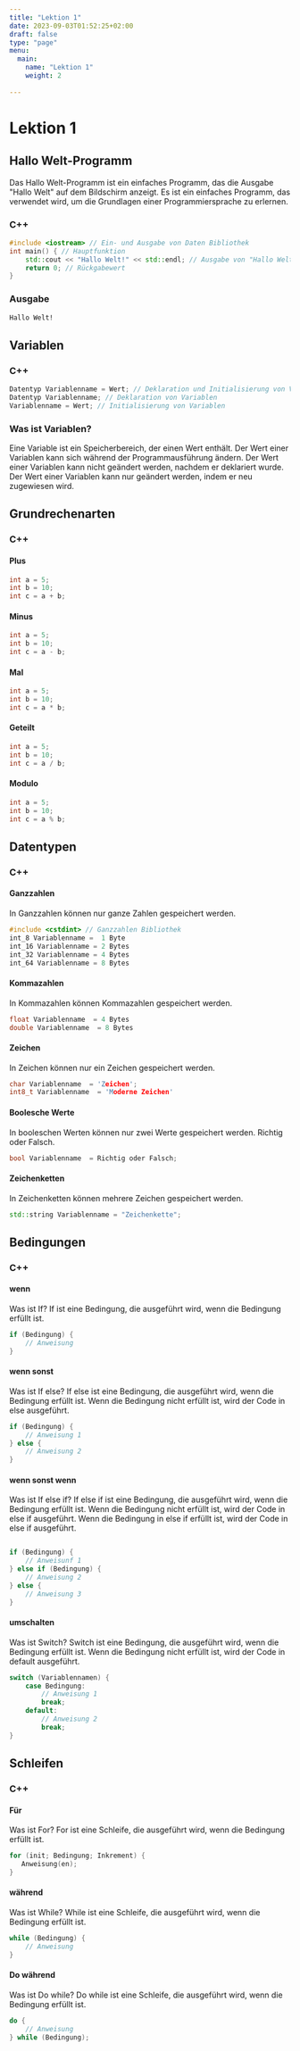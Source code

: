 ```yaml
---
title: "Lektion 1"
date: 2023-09-03T01:52:25+02:00
draft: false
type: "page"
menu: 
  main:
    name: "Lektion 1"
    weight: 2
    
---
```


# Lektion 1
## Hallo Welt-Programm
Das Hallo Welt-Programm ist ein einfaches Programm, das die Ausgabe "Hallo Welt" auf dem Bildschirm anzeigt. Es ist ein einfaches Programm, das verwendet wird, um die Grundlagen einer Programmiersprache zu erlernen.

### C++
```cpp
#include <iostream> // Ein- und Ausgabe von Daten Bibliothek
int main() { // Hauptfunktion
    std::cout << "Hallo Welt!" << std::endl; // Ausgabe von "Hallo Welt!"
    return 0; // Rückgabewert
}
```
### Ausgabe
```bash
Hallo Welt!
```

## Variablen

### C++
```cpp
Datentyp Variablenname = Wert; // Deklaration und Initialisierung von Variablen
Datentyp Variablenname; // Deklaration von Variablen
Variablenname = Wert; // Initialisierung von Variablen
```
### Was ist Variablen?

Eine Variable ist ein Speicherbereich, der einen Wert enthält. Der Wert einer Variablen kann sich während der Programmausführung ändern. Der Wert einer Variablen kann nicht geändert werden, nachdem er deklariert wurde. Der Wert einer Variablen kann nur geändert werden, indem er neu zugewiesen wird.

## Grundrechenarten

### C++
#### Plus
```cpp
int a = 5;
int b = 10;
int c = a + b;
```
#### Minus
```cpp
int a = 5;
int b = 10;
int c = a - b;
```
#### Mal
```cpp
int a = 5;
int b = 10;
int c = a * b;
```
#### Geteilt
```cpp
int a = 5;
int b = 10;
int c = a / b;
```
#### Modulo
```cpp
int a = 5;
int b = 10;
int c = a % b;
```

## Datentypen

### C++
#### Ganzzahlen
In Ganzzahlen können nur ganze Zahlen gespeichert werden.
```cpp
#include <cstdint> // Ganzzahlen Bibliothek
int_8 Variablenname =  1 Byte
int_16 Variablenname = 2 Bytes
int_32 Variablenname = 4 Bytes
int_64 Variablenname = 8 Bytes
```
#### Kommazahlen
In Kommazahlen können Kommazahlen gespeichert werden.
```cpp
float Variablenname  = 4 Bytes
double Variablenname  = 8 Bytes
```
#### Zeichen
In Zeichen können nur ein Zeichen gespeichert werden.
```cpp
char Variablenname  = 'Zeichen';
int8_t Variablenname  = 'Moderne Zeichen'

```
#### Boolesche Werte
In booleschen Werten können nur zwei Werte gespeichert werden. Richtig oder Falsch.
```cpp
bool Variablenname  = Richtig oder Falsch;
```
#### Zeichenketten
In Zeichenketten können mehrere Zeichen gespeichert werden.

```cpp
std::string Variablenname = "Zeichenkette";
```
## Bedingungen

### C++
#### wenn
Was ist If? If ist eine Bedingung, die ausgeführt wird, wenn die Bedingung erfüllt ist.
```cpp
if (Bedingung) {
    // Anweisung
}
```
#### wenn sonst
Was ist If else? If else ist eine Bedingung, die ausgeführt wird, wenn die Bedingung erfüllt ist. Wenn die Bedingung nicht erfüllt ist, wird der Code in else ausgeführt.
```cpp
if (Bedingung) {
    // Anweisung 1
} else {
    // Anweisung 2
}
```
#### wenn sonst wenn
Was ist If else if? If else if ist eine Bedingung, die ausgeführt wird, wenn die Bedingung erfüllt ist. Wenn die Bedingung nicht erfüllt ist, wird der Code in else if ausgeführt. Wenn die Bedingung in else if erfüllt ist, wird der Code in else if ausgeführt.
```cpp

if (Bedingung) {
    // Anweisunf 1
} else if (Bedingung) {
    // Anweisung 2
} else {
    // Anweisung 3
}
```
#### umschalten
Was ist Switch? Switch ist eine Bedingung, die ausgeführt wird, wenn die Bedingung erfüllt ist. Wenn die Bedingung nicht erfüllt ist, wird der Code in default ausgeführt.
```cpp
switch (Variablennamen) {
    case Bedingung:
        // Anweisung 1
        break;
    default:
        // Anweisung 2
        break;
}
```
## Schleifen

### C++
#### Für
Was ist For? For ist eine Schleife, die ausgeführt wird, wenn die Bedingung erfüllt ist.
```cpp
for (init; Bedingung; Inkrement) {
   Anweisung(en); 
}
```
#### während
Was ist While? While ist eine Schleife, die ausgeführt wird, wenn die Bedingung erfüllt ist.
```cpp
while (Bedingung) {
    // Anweisung
}
```
#### Do während
Was ist Do while? Do while ist eine Schleife, die ausgeführt wird, wenn die Bedingung erfüllt ist.
```cpp
do {
    // Anweisung
} while (Bedingung);
```

